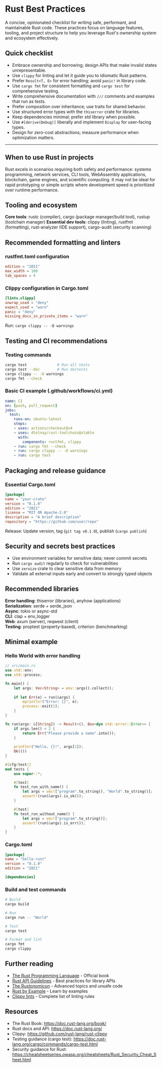 # Rust Best Practices

A concise, opinionated checklist for writing safe, performant, and maintainable Rust code. These practices focus on language features, tooling, and project structure to help you leverage Rust's ownership system and ecosystem effectively.

## Quick checklist

- Embrace ownership and borrowing; design APIs that make invalid states unrepresentable.
- Use `clippy` for linting and let it guide you to idiomatic Rust patterns.
- Prefer `Result<T, E>` for error handling; avoid `panic!` in library code.
- Use `cargo fmt` for consistent formatting and `cargo test` for comprehensive testing.
- Write comprehensive documentation with `///` comments and examples that run as tests.
- Prefer composition over inheritance; use traits for shared behavior.
- Use structured error types with the `thiserror` crate for libraries.
- Keep dependencies minimal; prefer std library when possible.
- Use `#[derive(Debug)]` liberally and implement `Display` for user-facing types.
- Design for zero-cost abstractions; measure performance when optimization matters.

---

## When to use Rust in projects

Rust excels in scenarios requiring both safety and performance: systems programming, network services, CLI tools, WebAssembly applications, blockchain, game engines, and scientific computing. It may not be ideal for rapid prototyping or simple scripts where development speed is prioritized over runtime performance.

## Tooling and ecosystem

**Core tools**: rustc (compiler), cargo (package manager/build tool), rustup (toolchain manager)
**Essential dev tools**: clippy (linting), rustfmt (formatting), rust-analyzer (IDE support), cargo-audit (security scanning)

## Recommended formatting and linters

### rustfmt.toml configuration
```toml
edition = "2021"
max_width = 100
tab_spaces = 4
```

### Clippy configuration in Cargo.toml
```toml
[lints.clippy]
unwrap_used = "deny"
expect_used = "warn"
panic = "deny"
missing_docs_in_private_items = "warn"
```

Run: `cargo clippy -- -D warnings`

## Testing and CI recommendations

### Testing commands
```bash
cargo test              # Run all tests
cargo test --doc        # Run doctests
cargo clippy -- -D warnings
cargo fmt --check
```

### Basic CI example (.github/workflows/ci.yml)
```yaml
name: CI
on: [push, pull_request]
jobs:
  test:
    runs-on: ubuntu-latest
    steps:
    - uses: actions/checkout@v4
    - uses: dtolnay/rust-toolchain@stable
      with:
        components: rustfmt, clippy
    - run: cargo fmt --check
    - run: cargo clippy -- -D warnings
    - run: cargo test
```

## Packaging and release guidance

### Essential Cargo.toml
```toml
[package]
name = "your-crate"
version = "0.1.0"
edition = "2021"
license = "MIT OR Apache-2.0"
description = "A brief description"
repository = "https://github.com/user/repo"
```

Release: Update version, tag (`git tag v0.1.0`), publish (`cargo publish`)

## Security and secrets best practices

- Use environment variables for sensitive data; never commit secrets
- Run `cargo audit` regularly to check for vulnerabilities
- Use `zeroize` crate to clear sensitive data from memory
- Validate all external inputs early and convert to strongly typed objects

## Recommended libraries

**Error handling**: thiserror (libraries), anyhow (applications)  
**Serialization**: serde + serde_json  
**Async**: tokio or async-std  
**CLI**: clap + env_logger  
**Web**: axum (server), reqwest (client)  
**Testing**: proptest (property-based), criterion (benchmarking)

## Minimal example

### Hello World with error handling
```rust
// src/main.rs
use std::env;
use std::process;

fn main() {
    let args: Vec<String> = env::args().collect();
    
    if let Err(e) = run(&args) {
        eprintln!("Error: {}", e);
        process::exit(1);
    }
}

fn run(args: &[String]) -> Result<(), Box<dyn std::error::Error>> {
    if args.len() < 2 {
        return Err("Please provide a name".into());
    }
    
    println!("Hello, {}!", args[1]);
    Ok(())
}

#[cfg(test)]
mod tests {
    use super::*;

    #[test]
    fn test_run_with_name() {
        let args = vec!["program".to_string(), "World".to_string()];
        assert!(run(&args).is_ok());
    }

    #[test]
    fn test_run_without_name() {
        let args = vec!["program".to_string()];
        assert!(run(&args).is_err());
    }
}
```

### Cargo.toml
```toml
[package]
name = "hello-rust"
version = "0.1.0"
edition = "2021"

[dependencies]
```

### Build and test commands
```bash
# Build
cargo build

# Run
cargo run -- "World"

# Test
cargo test

# Format and lint
cargo fmt
cargo clippy
```

## Further reading

- [The Rust Programming Language](https://doc.rust-lang.org/book/) - Official book
- [Rust API Guidelines](https://rust-lang.github.io/api-guidelines/) - Best practices for library APIs
- [The Rustonomicon](https://doc.rust-lang.org/nomicon/) - Advanced topics and unsafe code
- [Rust by Example](https://doc.rust-lang.org/rust-by-example/) - Learn by examples
- [Clippy lints](https://rust-lang.github.io/rust-clippy/master/) - Complete list of linting rules

## Resources

- The Rust Book: https://doc.rust-lang.org/book/
- Rust docs and API: https://doc.rust-lang.org/
- Clippy: https://github.com/rust-lang/rust-clippy
- Testing guidance (cargo test): https://doc.rust-lang.org/cargo/commands/cargo-test.html
- Security guidance for Rust: https://cheatsheetseries.owasp.org/cheatsheets/Rust_Security_Cheat_Sheet.html